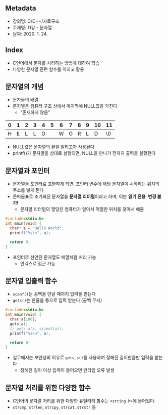 ## Metadata
- 강의명: C/C++/자료구조
- 주제명: 11강 - 문자열
- 날짜: 2020. 1. 24.

## Index
- C언어에서 문자를 처리하는 방법에 대하여 학습
- 다양한 문자열 관련 함수를 익히고 활용

## 문자열의 개념
- 문자들의 배열
- 문자열은 컴퓨터 구조 상에서 마지막에 NULL값을 가진다
  - "존재하지 않음"

0|1|2|3|4|5|6|7|8|9|10|11
-|-|-|-|-|-|-|-|-|-|-|-
H|E|L|L|O| |W|O|R|L|D|\0

- NULL값은 문자열의 끝을 알리고자 사용된다
- printf()가 문자열을 상대로 실행되면, NULL을 만나기 전까지 출력을 실행한다

## 문자열과 포인터
- 문자열을 포인터로 표한하게 되면, 포인터 변수에 해당 문자열이 시작하는 위치의 주소를 넣게 된다
- 큰따옴표로 초기화된 문자열을 **문자열 리터럴**이라고 하며, 이는 **읽기 전용**. **변경 불가!**
  - 문자열 리터럴의 할당은 컴퓨터가 알아서 적절한 위치를 찾아서 해줌

```cpp
#include<stdio.h>
int main(void) {
  char* a = "Hello World";
  printf("%s\n", a);

  return 0;
}
```

- 포인터로 선언된 문자열도 배열처럼 처리 가능
  - 인덱스로 접근 가능

## 문자열 입출력 함수
- `scanf()`는 공백을 만날 때까지 입력을 받는다
- `gets()`는 한줄을 통으로 입력 받는다 (공백 무시)

```cpp
#include<stdio.h>
int main(void) {
  char a[100];
  gets(a);
  // gets_a(a, sizeof(a));
  printf("%s\n", a);

  return 0;
}
```

- 실무에서는 보안상의 이유로 `gets_s()`를 사용하여 정해진 길이만큼만 입력을 받는다
  - 정해진 길이 이상 입력이 들어오면 런타임 오류 발생

## 문자열 처리를 위한 다양한 함수
- C언어의 문자열 처리를 위한 다양한 유틸리티 함수는 `<string.h>`에 들어있다.
- `strcmp`, `strlen`, `strcpy`, `strcat`, `strstr` 등
